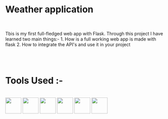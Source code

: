 <h1><b>Weather application</b></h1>
<br>
<p>Tbis is my first full-fledged web app with Flask. Through this project I have learned two main things:-
1. How is a full working web app is made with flask
2. How to integrate the API's and use it in your project
</p>
<br>
<br>


<h1><b>Tools Used :- </b></h1>
<br>
<img src='https://upload.wikimedia.org/wikipedia/commons/c/c3/Python-logo-notext.svg' height='50' width='50'>
<img src='https://www.seekpng.com/png/full/875-8753366_flask-framework-logo-svg.png' height='50' width='50'>
<img src='https://upload.wikimedia.org/wikipedia/commons/6/61/HTML5_logo_and_wordmark.svg' height='50' width='50'>
<img src='https://encrypted-tbn0.gstatic.com/images?q=tbn:ANd9GcTfeavhNqvJq4h8toQyy_1_v30M7s9iilKs2uKSlIRxsQ&s' height='50' width='50'>
<img src='https://upload.wikimedia.org/wikipedia/commons/b/b2/Bootstrap_logo.svg' height='50' width='50'>
<img src='https://raw.githubusercontent.com/motdotla/dotenv/master/dotenv.svg' height='50' width='50'>
